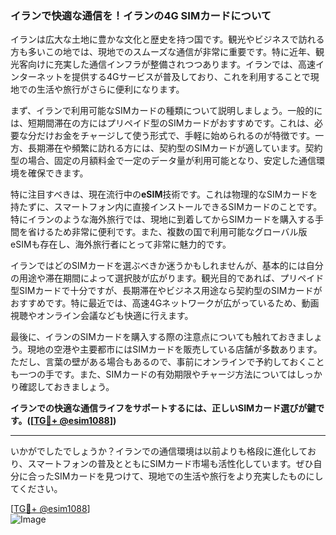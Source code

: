 ### イランで快適な通信を！イランの4G SIMカードについて

イランは広大な土地に豊かな文化と歴史を持つ国です。観光やビジネスで訪れる方も多いこの地では、現地でのスムーズな通信が非常に重要です。特に近年、観光客向けに充実した通信インフラが整備されつつあります。イランでは、高速インターネットを提供する4Gサービスが普及しており、これを利用することで現地での生活や旅行がさらに便利になります。

まず、イランで利用可能なSIMカードの種類について説明しましょう。一般的には、短期間滞在の方にはプリペイド型のSIMカードがおすすめです。これは、必要な分だけお金をチャージして使う形式で、手軽に始められるのが特徴です。一方、長期滞在や頻繁に訪れる方には、契約型のSIMカードが適しています。契約型の場合、固定の月額料金で一定のデータ量が利用可能となり、安定した通信環境を確保できます。

特に注目すべきは、現在流行中の**eSIM**技術です。これは物理的なSIMカードを持たずに、スマートフォン内に直接インストールできるSIMカードのことです。特にイランのような海外旅行では、現地に到着してからSIMカードを購入する手間を省けるため非常に便利です。また、複数の国で利用可能なグローバル版eSIMも存在し、海外旅行者にとって非常に魅力的です。

イランではどのSIMカードを選ぶべきか迷うかもしれませんが、基本的には自分の用途や滞在期間によって選択肢が広がります。観光目的であれば、プリペイド型SIMカードで十分ですが、長期滞在やビジネス用途なら契約型のSIMカードがおすすめです。特に最近では、高速4Gネットワークが広がっているため、動画視聴やオンライン会議なども快適に行えます。

最後に、イランのSIMカードを購入する際の注意点についても触れておきましょう。現地の空港や主要都市にはSIMカードを販売している店舗が多数あります。ただし、言葉の壁がある場合もあるので、事前にオンラインで予約しておくことも一つの手です。また、SIMカードの有効期限やチャージ方法についてはしっかり確認しておきましょう。

**イランでの快適な通信ライフをサポートするには、正しいSIMカード選びが鍵です。([[TG💪+ @esim1088](https://t.me/s/esim1088)])**

---

いかがでしたでしょうか？イランでの通信環境は以前よりも格段に進化しており、スマートフォンの普及とともにSIMカード市場も活性化しています。ぜひ自分に合ったSIMカードを見つけて、現地での生活や旅行をより充実したものにしてください。

[[TG💪+ @esim1088](https://t.me/s/esim1088)]  
![Image](https://i.postimg.cc/Y0z9fWf4/image.png)